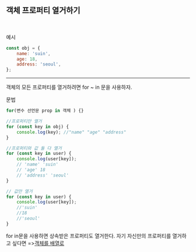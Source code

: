 <!-- @format -->

## 객체 프로퍼티 열거하기

</br>

예시

```js
const obj = {
	name: 'suin',
	age: 18,
	address: 'seoul',
};
```

---

객체의 모든 프로퍼티를 열거하려면 for ~ in 문을 사용하자.
<br/>

문법

```js
for(변수 선언문 prop in 객체 ) {}
```

```js
//프로퍼티만 열거
for (const key in obj) {
	console.log(key); //"name" "age" "address"
}

//프로퍼티와 값 둘 다 열거
for (const key in user) {
	console.log(user[key]);
	// 'name' 'suin'
	// 'age' 18
	// 'address' 'seoul'
}

// 값만 열거
for (const key in user) {
	console.log(user[key]);
	//'suin'
	//18
	//'seoul'
}
```

for in문을 사용하면 상속받은 프로퍼티도 열거한다.
자기 자신만의 프로퍼티를 열거하고 싶다면 =>[객체를 배열로](%EA%B0%9D%EC%B2%B4%EB%A5%BC%20%EB%B0%B0%EC%97%B4%EB%A1%9C.md)
